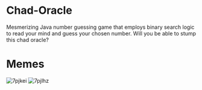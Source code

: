 # Chad-Oracle
Mesmerizing Java number guessing game that employs binary search logic to read your mind and guess your chosen number. Will you be able to stump this chad oracle?
# Memes
![7pjkei](https://github.com/janisruduks/Numero-Oracle/assets/37122372/f2dfe247-ac0d-4aeb-906a-39cf3f2a1120)
![7pjlhz](https://github.com/janisruduks/Numero-Oracle/assets/37122372/a3f7d9db-979c-4db8-aa7b-81e9aca98274)

